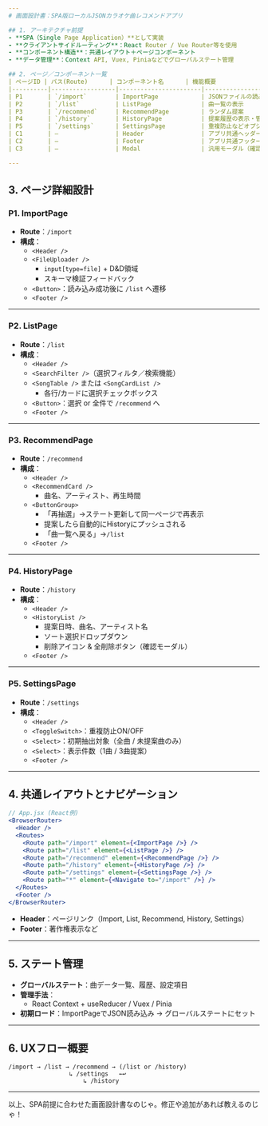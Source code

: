 ```yaml
---
# 画面設計書：SPA版ローカルJSONカラオケ曲レコメンドアプリ

## 1. アーキテクチャ前提
- **SPA（Single Page Application）**として実装
- **クライアントサイドルーティング**：React Router / Vue Router等を使用
- **コンポーネント構造**：共通レイアウト＋ページコンポーネント
- **データ管理**：Context API, Vuex, Piniaなどでグローバルステート管理

## 2. ページ／コンポーネント一覧
| ページID | パス(Route)      | コンポーネント名      | 機能概要                          |
|----------|------------------|-----------------------|-----------------------------------|
| P1       | `/import`        | ImportPage            | JSONファイルの読み込み           |
| P2       | `/list`          | ListPage              | 曲一覧の表示                     |
| P3       | `/recommend`     | RecommendPage         | ランダム提案                     |
| P4       | `/history`       | HistoryPage           | 提案履歴の表示・管理             |
| P5       | `/settings`      | SettingsPage          | 重複防止などオプション設定       |
| C1       | ―                | Header                | アプリ共通ヘッダー               |
| C2       | ―                | Footer                | アプリ共通フッター               |
| C3       | ―                | Modal                 | 汎用モーダル（確認・エラー）     |

---
```


## 3. ページ詳細設計

### P1. ImportPage
- **Route**：`/import`
- **構成**：
  - `<Header />`
  - `<FileUploader />`  
    - `input[type=file]` + D&D領域
    - スキーマ検証フィードバック
  - `<Button>`：読み込み成功後に `/list` へ遷移
  - `<Footer />`

---

### P2. ListPage
- **Route**：`/list`
- **構成**：
  - `<Header />`
  - `<SearchFilter />`（選択フィルタ／検索機能）
  - `<SongTable />` または `<SongCardList />`
    - 各行/カードに選択チェックボックス
  - `<Button>`：選択 or 全件で `/recommend` へ
  - `<Footer />`

---

### P3. RecommendPage
- **Route**：`/recommend`
- **構成**：
  - `<Header />`
  - `<RecommendCard />`
    - 曲名、アーティスト、再生時間  
  - `<ButtonGroup>`
    - 「再抽選」→ステート更新して同一ページで再表示
    - 提案したら自動的にHistoryにプッシュされる
    - 「曲一覧へ戻る」→`/list`
  - `<Footer />`

---

### P4. HistoryPage
- **Route**：`/history`
- **構成**：
  - `<Header />`
  - `<HistoryList />`
    - 提案日時、曲名、アーティスト名
    - ソート選択ドロップダウン
    - 削除アイコン & 全削除ボタン（確認モーダル）
  - `<Footer />`

---

### P5. SettingsPage
- **Route**：`/settings`
- **構成**：
  - `<Header />`
  - `<ToggleSwitch>`：重複防止ON/OFF
  - `<Select>`：初期抽出対象（全曲 / 未提案曲のみ）
  - `<Select>`：表示件数（1曲 / 3曲提案）
  - `<Footer />`

---

## 4. 共通レイアウトとナビゲーション
```jsx
// App.jsx (React例)
<BrowserRouter>
  <Header />
  <Routes>
    <Route path="/import" element={<ImportPage />} />
    <Route path="/list" element={<ListPage />} />
    <Route path="/recommend" element={<RecommendPage />} />
    <Route path="/history" element={<HistoryPage />} />
    <Route path="/settings" element={<SettingsPage />} />
    <Route path="*" element={<Navigate to="/import" />} />
  </Routes>
  <Footer />
</BrowserRouter>
```
- **Header**：ページリンク（Import, List, Recommend, History, Settings）
- **Footer**：著作権表示など

---

## 5. ステート管理
- **グローバルステート**：曲データ一覧、履歴、設定項目
- **管理手法**：
  - React Context + useReducer / Vuex / Pinia
- **初期ロード**：ImportPageでJSON読み込み → グローバルステートにセット

---

## 6. UXフロー概要
```
/import → /list → /recommend → (/list or /history)
                 ↳ /settings   ←↩︎              
                     ↳ /history
```  

---

以上、SPA前提に合わせた画面設計書なのじゃ。修正や追加があれば教えるのじゃ！

